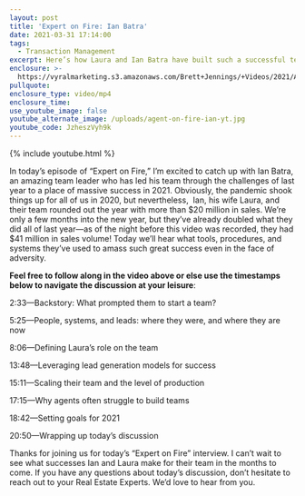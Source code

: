 ```yaml
---
layout: post
title: 'Expert on Fire: Ian Batra'
date: 2021-03-31 17:14:00
tags:
  - Transaction Management
excerpt: Here’s how Laura and Ian Batra have built such a successful team.
enclosure: >-
  https://vyralmarketing.s3.amazonaws.com/Brett+Jennings/+Videos/2021/Agent+on+Fire_+Ian+Batra.mp4
pullquote:
enclosure_type: video/mp4
enclosure_time:
use_youtube_image: false
youtube_alternate_image: /uploads/agent-on-fire-ian-yt.jpg
youtube_code: JzheszVyh9k
---
```

{% include youtube.html %}

In today’s episode of “Expert on Fire,” I’m excited to catch up with Ian Batra, an amazing team leader who has led his team through the challenges of last year to a place of massive success in 2021. Obviously, the pandemic shook things up for all of us in 2020, but nevertheless,&nbsp; Ian, his wife Laura, and their team rounded out the year with more than $20 million in sales. We’re only a few months into the new year, but they’ve already doubled what they did all of last year—as of the night before this video was recorded, they had $41 million in sales volume\! Today we’ll hear what tools, procedures, and systems they’ve used to amass such great success even in the face of adversity.

**Feel free to follow along in the video above or else use the timestamps below to navigate the discussion at your leisure**\:

2:33—Backstory: What prompted them to start a team?

5:25—People, systems, and leads: where they were, and where they are now

8:06—Defining Laura’s role on the team

13:48—Leveraging lead generation models for success

15:11—Scaling their team and the level of production

17:15—Why agents often struggle to build teams

18:42—Setting goals for 2021

20:50—Wrapping up today’s discussion

Thanks for joining us for today’s “Expert on Fire” interview. I can’t wait to see what successes Ian and Laura make for their team in the months to come. If you have any questions about today’s discussion, don’t hesitate to reach out to your Real Estate Experts. We’d love to hear from you.
